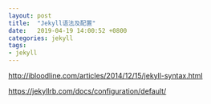 ```yaml
---
layout: post
title:  "Jekyll语法及配置"
date:   2019-04-19 14:00:52 +0800
categories: jekyll
tags:
- jekyll
---
```


http://ibloodline.com/articles/2014/12/15/jekyll-syntax.html

https://jekyllrb.com/docs/configuration/default/